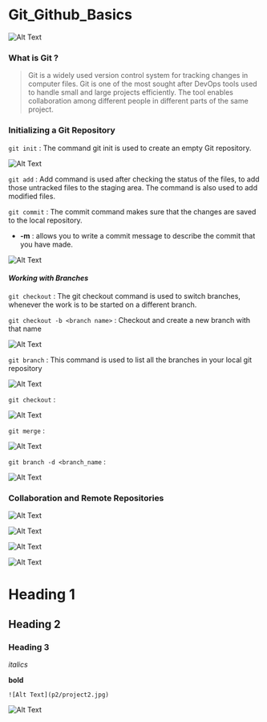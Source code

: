 # Git_Github_Basics

![Alt Text](Git_Github_Basics/p2/featured.jpg)

### What is Git ?

> Git is a widely used version control system for tracking changes in computer files. Git is one of the most sought after DevOps tools used to handle small and large projects efficiently. The tool enables collaboration among different people in different parts of the same project.


### **Initializing a Git Repository**


`git init` : The command git init is used to create an empty Git repository.

![Alt Text](p2/Screenshot_1.png)

`git add` : Add command is used after checking the status of the files, to add those untracked files to the staging area. The command is also used to add modified files. 

`git commit` : The commit command makes sure that the changes are saved to the local repository.
  - **-m** : allows you to write a commit message to describe the commit that you have made.


![Alt Text](p2/Screenshot_2.png)

#### *Working with Branches*

`git checkout` : The git checkout command is used to switch branches, whenever the work is to be started on a different branch.

`git checkout -b <branch name>` : Checkout and create a new branch with that name

![Alt Text](p2/Screenshot_3.png)

`git branch` : This command is used to list all the branches in your local git repository

![Alt Text](p2/Screenshot_4.png)

`git checkout` : 

![Alt Text](p2/Screenshot_5.png)

`git merge` : 

![Alt Text](p2/Screenshot_6.png)

`git branch -d <branch_name` : 

![Alt Text](p2/Screenshot_7.png)

### **Collaboration and Remote Repositories**

![Alt Text](p2/Screenshot_8.png)

![Alt Text](p2/Screenshot_9.png)

![Alt Text](p2/Screenshot_10.png)

![Alt Text](p2/Screenshot_11.png)

# Heading 1
## Heading 2
### Heading 3

*italics*

**bold**


`![Alt Text](p2/project2.jpg)`

![Alt Text](p2/project2.jpg)















